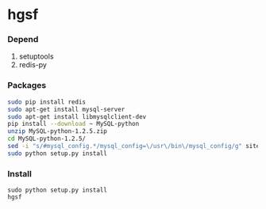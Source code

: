 # hgsf #

### Depend ###

1. setuptools  
2. redis-py  

### Packages ###
```bash
sudo pip install redis
sudo apt-get install mysql-server
sudo apt-get install libmysqlclient-dev
pip install --download ~ MySQL-python
unzip MySQL-python-1.2.5.zip
cd MySQL-python-1.2.5/
sed -i "s/#mysql_config.*/mysql_config=\/usr\/bin\/mysql_config/g" site.cfg
sudo python setup.py install
```

### Install ###
`sudo python setup.py install`  
`hgsf`

